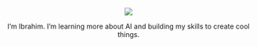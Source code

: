 <p align="center">
  <img src="https://capsule-render.vercel.app/api?type=waving&color=gradient&text=Hello!&height=100&section=header"/>
</p> 
<p align="center">
I’m Ibrahim. I’m learning more about AI and building my skills to create cool things.
</p> 
